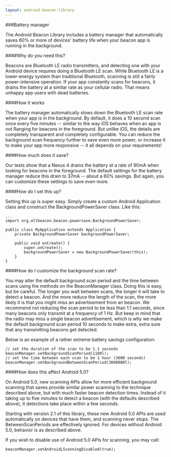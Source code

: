 ```yaml
---
layout: android-beacon-library
---
```


###Battery manager

The Android Beacon Library includes a battery manager that automatically saves 60% or more of devices' battery life when your beacon app is running in the background.

####Why do you need this?

Beacons are Bluetooth LE radio transmitters, and detecting one with your Android device requires doing a Bluetooth LE scan.  While Bluetooth LE is a lower-energy system than traditional Bluetooth, scanning is still a fairly power-intensive operation.  If your app constantly scans for beacons, it drains the battery at a similar rate as your cellular radio.  That means unhappy app users with dead batteries.

####How it works

The battery manager automatically slows down the Bluetooth LE scan rate when your app is in the background.  By default, it does a 10 second scan once every five minutes -- similar to the way iOS behaves when an app is not Ranging for beacons in the foreground.  But unlike iOS, the details are completely transparent and completely configurable.  You can reduce the background scan frequency further to save even more power, or increase it to make your app more responsive -- it all depends on your requirements!

####How much does it save?

Our tests show that a Nexus 4 drains the battery at a rate of 90mA when looking for beacons in the foreground.  The default settings for the battery manager reduce this drain to 37mA -- about a 60% savings.  But again, you can customize these settings to save even more.

####How do I set this up?

Setting this up is super easy.  Simply create a custom Android Application class and construct the BackgroundPowerSaver class.  Like this:

```
...
import org.altbeacon.beacon.powersave.BackgroundPowerSaver;

public class MyApplication extends Application {
    private BackgroundPowerSaver backgroundPowerSaver;

    public void onCreate() {
        super.onCreate();
        backgroundPowerSaver = new BackgroundPowerSaver(this);
    }
}

```

####How do I customize the background scan rate?

You may alter the default background scan period and the time between scans using the methods on the BeaconManager class.  Doing this is easy, but be careful.  The longer you wait
between scans, the longer it will take to detect a beacon.  And the more reduce the length of the scan, the more likely it is that you might miss an advertisement from an beacon.  We recommend not reducing the scan period to be less than 1.1 seconds, since many beacons only transmit at a frequency of 1 Hz.  But keep in mind that the radio may miss a single beacon advertisement, which is why we make the default background scan period 10 seconds to make extra, extra sure that any transmitting beacons get detected.

Below is an example of a rather extreme battery savings configuration: 

```
// set the duration of the scan to be 1.1 seconds
beaconManager.setBackgroundScanPeriod(1100l); 
// set the time between each scan to be 1 hour (3600 seconds)
beaconManager.setBackgroundBetweenScanPeriod(3600000l);
```

####How does this affect Android 5.0?

On Android 5.0, new scanning APIs allow for more efficient background scanning that saves provide similar
power scanning to the technique described above, but with much faster beacon detection times.  Instead of 
it taking up to five minutes to detect a beacon (with the defaults described above), it detections take place
within a few seconds.

Starting with version 2.1 of this library, these new Android 5.0 APIs are used automatically on devices that 
have them, and scanning never stops.  The BetweenScanPeriods are effectively ignored.  For devices without
Android 5.0, behavior is as described above.

If you wish to disable use of Android 5.0 APIs for scanning, you may call:

```
beaconManager.setAndroidLScanningDisabled(true);
```
